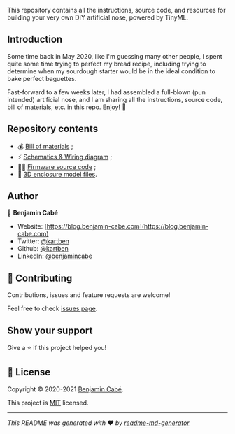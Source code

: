 This repository contains all the instructions, source code, and resources for building your very own DIY artificial nose, powered by TinyML.

## Introduction

Some time back in May 2020, like I'm guessing many other people, I spent quite some time trying to perfect my bread recipe, including trying to determine when my sourdough starter would be in the ideal condition to bake perfect baguettes.

Fast-forward to a few weeks later, I had assembled a full-blown (pun intended) artificial nose, and I am sharing all the instructions, source code, bill of materials, etc. in this repo. Enjoy! 👃

## Repository contents

* 💰 [Bill of materials](./bom/README.md) ;
* ⚡ [Schematics & Wiring diagram](./schematics/README.md) ;
* 👩‍💻 [Firmware source code](./firmware) ;
* 🧊 [3D enclosure model files](./enclosure/README.md).

## Author <!-- omit in toc -->

👤 **Benjamin Cabé**

- Website: [https://blog.benjamin-cabe.com](https://blog.benjamin-cabe.com)
- Twitter: [@kartben](https://twitter.com/kartben)
- Github: [@kartben](https://github.com/kartben)
- LinkedIn: [@benjamincabe](https://linkedin.com/in/benjamincabe)

## 🤝 Contributing <!-- omit in toc -->

Contributions, issues and feature requests are welcome!

Feel free to check [issues page](https://github.com/kartben/artificial-nose/issues).

## Show your support <!-- omit in toc -->

Give a ⭐️ if this project helped you!


## 📝 License <!-- omit in toc -->

Copyright &copy; 2020-2021 [Benjamin Cabé](https://github.com/kartben).

This project is [MIT](/LICENSE) licensed.

***
_This README was generated with ❤️ by [readme-md-generator](https://github.com/kefranabg/readme-md-generator)_